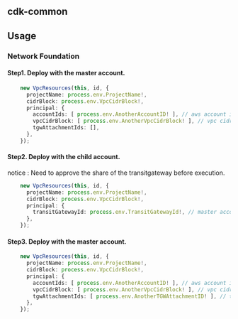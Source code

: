 ## cdk-common

## Usage

### Network Foundation

#### Step1. Deploy with the master account.

```typescript
    new VpcResources(this, id, {
      projectName: process.env.ProjectName!,
      cidrBlock: process.env.VpcCidrBlock!,
      principal: {
        accountIds: [ process.env.AnotherAccountID! ], // aws account id
        vpcCidrBlock: [ process.env.AnotherVpcCidrBlock! ], // vpc cidrblock
        tgwAttachmentIds: [],
      },
    });
```

#### Step2. Deploy with the child account.

notice : Need to approve the share of the transitgateway before execution.

```typescript
    new VpcResources(this, id, {
      projectName: process.env.ProjectName!,
      cidrBlock: process.env.VpcCidrBlock!,
      principal: {
        transitGatewayId: process.env.TransitGatewayId!, // master account's transit gateway id
      },
    });
```

#### Step3. Deploy with the master account.

```typescript
    new VpcResources(this, id, {
      projectName: process.env.ProjectName!,
      cidrBlock: process.env.VpcCidrBlock!,
      principal: {
        accountIds: [ process.env.AnotherAccountID! ], // aws account id
        vpcCidrBlock: [ process.env.AnotherVpcCidrBlock! ], // vpc cidrblock
        tgwAttachmentIds: [ process.env.AnotherTGWAttachmentID! ], // transit gateway attachement id
      },
    });
```
